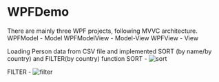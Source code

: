 # WPFDemo
There are mainly three WPF projects, following MVVC architecture.
WPFModel - Model
WPFModelView - Model-View
WPFView - View

Loading Person data from CSV file
and implemented SORT (by name/by country) and FILTER(by country) function
SORT - 
![sort](https://github.com/vahid454/WPFDemo/assets/49084602/312ebc56-469d-47bc-b310-0afc53bcb5f1)

FILTER - 
![filter](https://github.com/vahid454/WPFDemo/assets/49084602/fc9fee97-9885-49e3-96f4-04efc806372d)

